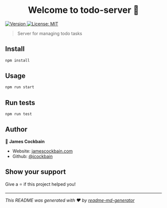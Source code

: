 <h1 align="center">Welcome to todo-server 👋</h1>
<p>
  <a href="https://www.npmjs.com/package/todo-server" target="_blank">
    <img alt="Version" src="https://img.shields.io/npm/v/todo-server.svg">
  </a>
  <a href="#" target="_blank">
    <img alt="License: MIT" src="https://img.shields.io/badge/License-MIT-yellow.svg" />
  </a>
</p>

> Server for managing todo tasks

## Install

```sh
npm install
```

## Usage

```sh
npm run start
```

## Run tests

```sh
npm run test
```

## Author

👤 **James Cockbain**

* Website: [jamescockbain.com](https://jamescockbain.com)
* Github: [@jcockbain](https://github.com/jcockbain)

## Show your support

Give a ⭐️ if this project helped you!

***
_This README was generated with ❤️ by [readme-md-generator](https://github.com/kefranabg/readme-md-generator)_